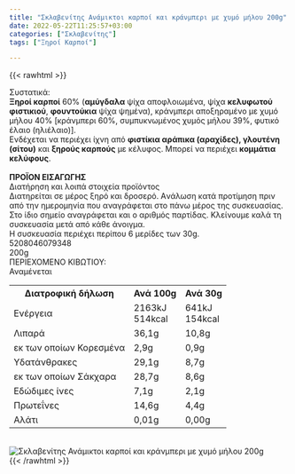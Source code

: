 ```yaml
---
title: "Σκλαβενίτης Ανάμικτοι καρποί και κράνμπερι με χυμό μήλου 200g"
date: 2022-05-22T11:25:57+03:00
categories: ["Σκλαβενίτης"]
tags: ["Ξηροί Καρποί"]

---
```

{{< rawhtml >}}

<div class="sload461"><div class="product"><div id="sistatika">Συστατικά:</div><div class="alltext"><b>Ξηροί καρποί</b> 60% (<b>αμύγδαλα</b> ψίχα αποφλοιωμένα, ψίχα <b>κελυφωτού φιστικιού</b>, <b>φουντούκια</b> ψίχα ψημένα), κράνμπερι αποξηραμένο με χυμό μήλου 40% [κράνμπερι 60%, συμπυκνωμένος χυμός μήλου 39%, φυτικό έλαιο (ηλιέλαιο)].<br>Ενδέχεται να περιέχει ίχνη από <b>φιστίκια αράπικα (αραχίδες), γλουτένη (σίτου)</b> και <b>ξηρούς καρπούς</b> με κέλυφος. Μπορεί να περιέχει <b>κομμάτια κελύφους</b>.<br><br><b>ΠΡΟΪΟΝ ΕΙΣΑΓΩΓΗΣ</b></div><div id="loipa">Διατήρηση και λοιπά στοιχεία προϊόντος</div><div class="alltext">Διατηρείται σε μέρος ξηρό και δροσερό. Aνάλωση κατά προτίμηση πριν από την ημερομηνία που αναγράφεται στο πάνω μέρος της συσκευασίας. Στο ίδιο σημείο αναγράφεται και ο αριθμός παρτίδας. Κλείνουμε καλά τη συσκευασία μετά από κάθε άνοιγμα.<br>Η συσκευασία περιέχει περίπου 6 μερίδες των 30g.</div><div id="barcode"><div id="barimage1"></div><span id="bartext">5208046079348</span></div><div id="varos"><div id="varosimage1"></div><span id="varostext">200g</span></div><div id="kivotio">ΠΕΡΙΕΧΟΜΕΝΟ ΚΙΒΩΤΙΟΥ:<br>Αναμένεται</div><div class="tabout"><table id="diatable"><tbody><tr><th>Διατροφική δήλωση</th><th>Ανά 100g</th><th>Ανά 30g</th></tr><tr><td class="texr2">Ενέργεια</td><td class="texr">2163kJ<br>514kcal</td><td class="texr">641kJ<br>154kcal</td></tr><tr><td class="texr2">Λιπαρά</td><td class="texr">36,1g</td><td class="texr">10,8g</td></tr><tr><td class="gray">εκ των οποίων Κορεσµένα</td><td class="gray2">2,9g</td><td class="gray2">0,9g</td></tr><tr><td class="texr2">Yδατάνθρακες</td><td class="texr">29,1g</td><td class="texr">8,7g</td></tr><tr><td class="gray">εκ των οποίων Σάκχαρα</td><td class="gray2">28,7g</td><td class="gray2">8,6g</td></tr><tr><td class="texr2">Eδώδιμες ίνες</td><td class="texr">7,1g</td><td class="texr">2,1g</td></tr><tr><td class="texr2">Πρωτεΐνες</td><td class="texr">14,6g</td><td class="texr">4,4g</td></tr><tr><td class="texr2">Αλάτι</td><td class="texr">0,01g</td><td class="texr">0,00g</td></tr></tbody></table></div><br><div class="pimg"><img alt="Σκλαβενίτης Ανάμικτοι καρποί και κράνμπερι με χυμό μήλου 200g" title="Σκλαβενίτης Ανάμικτοι καρποί και κράνμπερι με χυμό μήλου 200g" src="/media/images/sklavenitis-anamiktoi-karpoi-kai-kranmperi-me-xymo-mhlou-200g.jpg"></div></div></div>
{{< /rawhtml >}}


